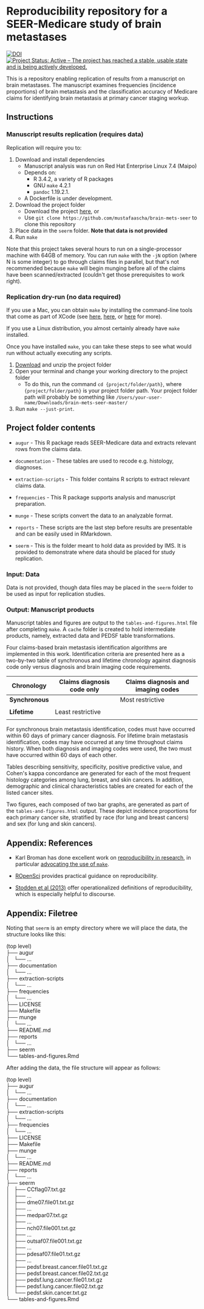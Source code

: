 # Reproducibility repository for a SEER-Medicare study of brain metastases

[![DOI](https://zenodo.org/badge/DOI/10.5281/zenodo.1300052.svg)](https://doi.org/10.5281/zenodo.1300052) [![Project Status: Active – The project has reached a stable, usable state and is being actively developed.](http://www.repostatus.org/badges/latest/active.svg)](http://www.repostatus.org/#active)

This is a repository enabling replication of results from a manuscript on brain metastases. The manuscript examines frequencies (incidence proportions) of brain metastasis and the classification accuracy of Medicare claims for identifying brain metastasis at primary cancer staging workup. 

## Instructions 

### Manuscript results replication (requires data)

Replication will require you to:   

1. Download and install dependencies  
    - Manuscript analysis was run on Red Hat Enterprise Linux 7.4 (Maipo)
    - Depends on: 
        - R 3.4.2, a variety of R packages
        - GNU `make` 4.2.1
        - `pandoc` 1.19.2.1. 
    - A Dockerfile is under development. 
2. Download the project folder 
    - Download the project [here](https://github.com/mustafaascha/brain-mets-seer/archive/master.zip), or 
    - Use `git clone https://github.com/mustafaascha/brain-mets-seer` to clone this repository 
3. Place data in the `seerm` folder. **Note that data is not provided**     
4. Run `make`  

Note that this project takes several hours to run on a single-processor machine with 64GB of memory. You can run `make` with the `-jN` option (where N is some integer) to go through claims files in parallel, but that's not recommended because `make` will begin munging before all of the claims have been scanned/extracted (couldn't get those prerequisites to work right).     


### Replication dry-run (no data required)   

If you use a Mac, you can obtain `make` by installing the command-line tools that come as part of XCode (see [here](https://stackoverflow.com/questions/10265742/how-to-install-make-and-gcc-on-a-mac), [here](http://railsapps.github.io/xcode-command-line-tools.html), or [here](https://gist.github.com/rtrouton/f92f263414aaeb946e54) for more).

If you use a Linux distribution, you almost certainly already have `make` installed.
        
Once you have installed `make`, you can take these steps to see what would run without actually executing any scripts. 

1. [Download](https://github.com/mustafaascha/brain-mets-seer/archive/master.zip) and unzip the project folder   
2. Open your terminal and change your working directory to the project folder
    - To do this, run the command `cd {project/folder/path}`, where `{project/folder/path}` is your project folder path. Your project folder path will probably be something like `/Users/your-user-name/Downloads/brain-mets-seer-master/`
3. Run `make --just-print`.     

## Project folder contents

- `augur` - This R package reads SEER-Medicare data and extracts relevant rows from the claims data.      

- `documentation` - These tables are used to recode e.g. histology, diagnoses.     

- `extraction-scripts` - This folder contains R scripts to extract relevant claims data.     

- `frequencies` - This R package supports analysis and manuscript preparation.    

- `munge` - These scripts convert the data to an analyzable format.     

- `reports` - These scripts are the last step before results are presentable and can be easily used in RMarkdown.    

- `seerm` - This is the folder meant to hold data as provided by IMS. It is provided to demonstrate where data should be placed for study replication. 

### Input: Data  

Data is not provided, though data files may be placed in the `seerm` folder to be used as input for replication studies. 

### Output: Manuscript products

Manuscript tables and figures are output to the `tables-and-figures.html` file after completing `make`. A `cache` folder is created to hold intermediate products, namely, extracted data and PEDSF table transformations. 

Four claims-based brain metastasis identification algorithms are implemented in this work. Identification criteria are presented here as a two-by-two table of synchronous and lifetime chronology against diagnosis code only versus diagnosis and brain imaging code requirements. 

| Chronology      | Claims diagnosis code only        | Claims diagnosis and imaging codes |  
| --------------- | --------------------------------- | ---------------------------------- | 
| **Synchronous** |                                   | Most restrictive
|                 |                                   | 
| **Lifetime**    | Least restrictive                 | 
|                 |                                   | 

For synchronous brain metastasis identification, codes must have occurred within 60 days of primary cancer diagnosis. For lifetime brain metastasis identification, codes may have occurred at any time throughout claims history. When both diagnosis and imaging codes were used, the two must have occurred within 60 days of each other. 

Tables describing sensitivity, specificity, positive predictive value, and Cohen's kappa concordance are generated for each of the most frequent histology categories among lung, breast, and skin cancers. In addition, demographic and clinical characteristics tables are created for each of the listed cancer sites.    

Two figures, each composed of two bar graphs, are generated as part of the `tables-and-figures.html` output. These depict incidence proportions for each primary cancer site, stratified by race (for lung and breast cancers) and sex (for lung and skin cancers).     


## Appendix: References

- Karl Broman has done excellent work on [reproducibility in research](https://kbroman.org/steps2rr/), in particular [advocating the use of `make`](http://kbroman.org/minimal_make/).   

- [ROpenSci](http://ropensci.github.io/reproducibility-guide/) provides practical guidance on reproducibility.     

- [Stodden et al (2013)](http://stodden.net/icerm_report.pdf) offer operationalized definitions of reproducibility, which is especially helpful to discourse.    

## Appendix: Filetree  

Noting that `seerm` is an empty directory where we will place the data, the structure looks like this: 

(top level)   
├── augur    
│   └── ...    
├── documentation    
│   └── ...    
├── extraction-scripts    
│   └── ...    
├── frequencies    
│   └── ...    
├── LICENSE    
├── Makefile    
├── munge    
│   └── ...    
├── README.md    
├── reports    
│   └── ...    
├── seerm     
└── tables-and-figures.Rmd      
  
After adding the data, the file structure will appear as follows: 

(top level)    
├── augur     
│   └── ...     
├── documentation    
│   └── ...    
├── extraction-scripts    
│   └── ...    
├── frequencies    
│   └── ...    
├── LICENSE    
├── Makefile    
├── munge    
│   └── ...    
├── README.md    
├── reports    
│   └── ...    
├── seerm     
│   ├── CCflag07.txt.gz    
│   ├── ...    
│   ├── dme07.file01.txt.gz    
│   ├── ...    
│   ├── medpar07.txt.gz    
│   ├── ...    
│   ├── nch07.file001.txt.gz    
│   ├── ...    
│   ├── outsaf07.file001.txt.gz    
│   ├── ...    
│   ├── pdesaf07.file01.txt.gz    
│   ├── ...    
│   ├── pedsf.breast.cancer.file01.txt.gz    
│   ├── pedsf.breast.cancer.file02.txt.gz    
│   ├── pedsf.lung.cancer.file01.txt.gz    
│   ├── pedsf.lung.cancer.file02.txt.gz    
│   └── pedsf.skin.cancer.txt.gz    
└── tables-and-figures.Rmd       


